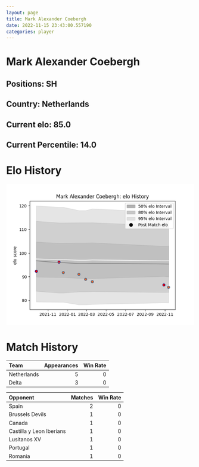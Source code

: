 ```yaml
---  
layout: page  
title: Mark Alexander Coebergh  
date: 2022-11-15 23:43:00.557190  
categories: player  
---
```

# Mark Alexander Coebergh

## Positions: SH

## Country: Netherlands

## Current elo: 85.0

## Current Percentile: 14.0

# Elo History


![elo history](history_MarkAlexanderCoebergh.png)
# Match History


| Team        |   Appearances |   Win Rate |
|:------------|--------------:|-----------:|
| Netherlands |             5 |          0 |
| Delta       |             3 |          0 |

| Opponent                 |   Matches |   Win Rate |
|:-------------------------|----------:|-----------:|
| Spain                    |         2 |          0 |
| Brussels Devils          |         1 |          0 |
| Canada                   |         1 |          0 |
| Castilla y Leon Iberians |         1 |          0 |
| Lusitanos XV             |         1 |          0 |
| Portugal                 |         1 |          0 |
| Romania                  |         1 |          0 |